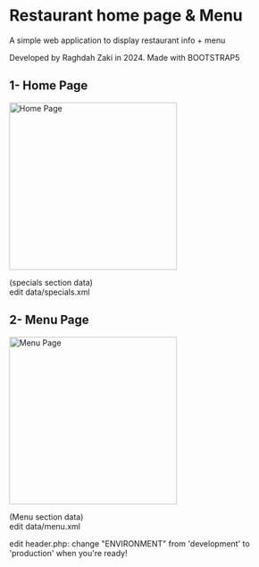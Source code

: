 # Restaurant home page & Menu

A simple web application to display restaurant info + menu

Developed by Raghdah Zaki in 2024. Made with BOOTSTRAP5

## 1- Home Page

<img src="https://github.com/user-attachments/assets/8a59c488-20e1-497b-8bd3-6225f63c2c1c" alt="Home Page" width="300"/>

(specials section data)  
edit data/specials.xml

## 2- Menu Page

<img src="https://github.com/user-attachments/assets/d20098d0-3ec4-4f4e-9ab1-65d22fde4f47" alt="Menu Page" width="300"/>

(Menu section data)  
edit data/menu.xml

edit header.php: change "ENVIRONMENT" from 'development' to 'production' when you're ready!
